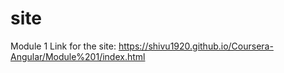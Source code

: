 # site
Module 1
Link for the site: https://shivu1920.github.io/Coursera-Angular/Module%201/index.html
